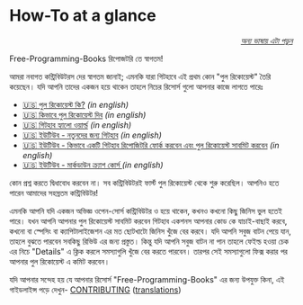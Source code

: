 # How-To at a glance

<div align="right" markdown="1">

*[অন্য ভাষায় এটা পড়ুন](../README.md#translations)*

</div>

Free-Programming-Books রিপোজটরি তে স্বাগতম!

আমরা নবাগত কন্ট্রিবিউটরস দের স্বাগতম জানাই; এমনকি যারা গিটহাবে এই প্রথম কোন "পুল রিকোয়েস্ট" তৈরি কয়েছেন। যদি আপনি তাদের একজন হয়ে থাকেন তাহলে নিচের রিসোর্স গুলো আপনার কাজে লাগতে পারেঃ

* [:us: পুল রিকোয়েস্ট কি?](https://help.github.com/articles/about-pull-requests/) *(in english)*
* [:us: কিভাবে পুল রিকোয়েস্ট দিব](https://docs.github.com/en/free-pro-team@latest/github/collaborating-with-issues-and-pull-requests/creating-a-pull-request) *(in english)*
* [:us: গিটহাব হ্যালো ওয়ার্ল্ড](https://guides.github.com/activities/hello-world/) *(in english)*
* [:us: ইউটিউব - নতুনদের জন্য গিটহাব](https://www.youtube.com/watch?v=0fKg7e37bQE) *(in english)*
* [:us: ইউটিউব - কিভাবে একটি গিটহাব রিপোজিটরি ফোর্ক করবেন এবং পুল রিকোয়েস্ট সাবমিট করবেন](https://www.youtube.com/watch?v=G1I3HF4YWEw) *(in english)*
* [:us: ইউটিউব - মার্কডাউন ক্র্যাশ কোর্স ](https://www.youtube.com/watch?v=HUBNt18RFbo) *(in english)*


কোন প্রশ্ন করতে দ্বিধাবোধ করবেন না। সব কন্ট্রিবিউটরই ফার্স্ট পুল রিকোয়েস্ট থেকে শুরু করেছিল। আপনিও হতে পারেন আমাদের সহস্রতম কন্ট্রিবিউটর!

এমনকি আপনি যদি একজন অভিজ্ঞ ওপেন-সোর্স কন্ট্রিবিউটর ও হয়ে থাকেন, কখনও কখনো কিছু জিনিস ভুল হতেই পারে। যখন আপনি আপনার পুল রিকোয়েস্ট সাবমিট করবেন গিটহাব একশনস আপনার কোড কে যাচাই-বাছাই করবে, কখনো বা স্পেসিং বা ক্যাপিটালাইজেশন এর মত ছোটখাটো জিনিস খুঁজে বের করবে। যদি আপনি সবুজ বাটন পেয়ে যান, তাহলে বুঝতে পারবেন সবকিছু রিভিউ এর জন্য প্রস্তুত। কিন্তু যদি আপনি সবুজ বাটন না পান তাহলে ফেইল্ড হওয়া চেক এর নিচে "Details" এ ক্লিক করলে সমস্যাগুলি খুঁজে বের করতে পারবেন। তারপর সেই সমস্যাগুলো ফিক্স করার পর আপনার পুল রিকোয়েস্ট এ কমিট করবেন।

যদি আপনার সন্দেহ হয় যে আপনার রিসোর্স "Free-Programming-Books" এর জন্য উপযুক্ত কিনা, এই গাইডলাইন্স পড়ে দেখুন- [CONTRIBUTING](CONTRIBUTING.md) ([translations](../README.md#translations))
